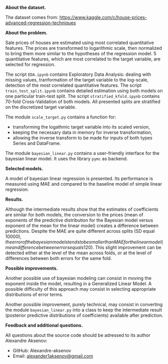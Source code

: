 <b>About the dataset.</b>

The dataset comes from:
https://www.kaggle.com/c/house-prices-advanced-regression-techniques

<b>About the problem.</b>

Sale prices of houses are estimated using most correlated quantitative features. The prices are transformed to logarithmic scale, then normalized to bring them more similar to the hypotheses of the regression model. 5 quantitative features, which are most correlated to the target variable, are selected for regression.  

The script <code>EDA.ipynb</code> contains Exploratory Data Analysis: dealing with missing values, tranformation of the target variable to the log-scale, detection of the most correlated quantitative features. The script <code>train_test_split.ipynb</code> contains detailed estimation using both models on one particular train-test split. The script <code>stratified_kfold.ipynb</code> contains 70-fold Cross-Validation of both models. All presented splits are stratified on the discretized target variable. 

The module <code>scale_target.py</code> contains a function for:
* transforming the logathmic target variable into its scaled version,
* keeping the necessary data in memory for inverse transformation,
* allowing the inverse transform to be made for inputs of both types Series and DataFrame.  

The module <code>bayesian_linear.py</code> contains a user-friendly interface for the bayesian linear model. It uses the library <code>pymc</code> as backend.

<b>Selected models.</b>

A model of bayesian linear regression is presented. Its performance is measured using MAE and compared to the baseline model of simple linear regression.

<b>Results.</b>

Although the intermediate results show that the estimates of coefficients are similar for both models, the conversion to the prices (mean of exponents of the predictive distribution for the Bayesian model versus exponent of the mean for the linear model) creates a difference between predictions.
Despite the MAE are quite different across splits (SD equal 10000$),
the error of the bayesian models tends to be smaller than MAE for the linear model (mean difference between errors equals 120$).
This slight improvement can be detected either at the level of the mean across folds, or at the level of differences between both errors for the same fold.

<b>Possible improvements.</b>

Another possible use of bayesian modeling can consist in moving the exponent inside the model, resulting in a Generalized Linear Model. A possible difficulty of this approach may consist in selecting appropriate distributions of error terms.

Another possible improvement, purely technical, may consist in converting the module <code>bayesian_linear.py</code> into a class to keep the intermediate result (posterior predictive distributions of coefficients) available after prediction.

<b>Feedback and additional questions.</b>

All questions about the source code should be adressed to its author Alexandre Aksenov:
* GitHub: Alexandre-aksenov
* Email: alexander1aksenov@gmail.com
